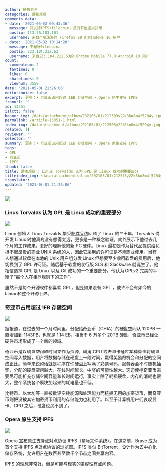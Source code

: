```yaml
---
author: 硬核老王
categories: 硬核观察
comments_data:
- date: '2021-05-02 09:43:36'
  message: 只支持IPFS+filecoin，反对其他虚拟货币
  postip: 113.76.183.101
  username: 来自广东珠海的 Firefox 88.0|Windows 10 用户
- date: '2021-05-02 10:14:28'
  message: 不看好filecoin。
  postip: 223.104.212.63
  username: 来自223.104.212.63的 Chrome Mobile 77.0|Android 10 用户
count:
  commentnum: 2
  favtimes: 0
  likes: 0
  sharetimes: 0
  viewnum: 3550
date: '2021-05-01 21:26:06'
editorchoice: false
excerpt: 更多：• 奇亚币占用超过 1EB 存储空间 • Opera 原生支持 IPFS
fromurl: ''
id: 13351
islctt: false
banner_img: /data/attachment/album/202105/01/212503y22k8kn8m4f5204y.jpg
permalink: /article-13351-1.html
index_img: /data/attachment/album/202105/01/212503y22k8kn8m4f5204y.jpg
related: []
reviewer: ''
selector: ''
summary: 更多：• 奇亚币占用超过 1EB 存储空间 • Opera 原生支持 IPFS
tags:
- GPL
- 奇亚币
- IPFS
thumb: false
title: 硬核观察 | Linus Torvalds 认为 GPL 是 Linux 成功的重要部分
titleindex_img: /data/attachment/album/202105/01/212503y22k8kn8m4f5204y.jpg
translator: ''
updated: '2021-05-01 21:26:06'
---
```


![](/data/attachment/album/202105/01/212503y22k8kn8m4f5204y.jpg)


### Linus Torvalds 认为 GPL 是 Linux 成功的重要部分


![](/data/attachment/album/202105/01/212519hhgq7irysqg1gr7q.jpg)


Linux 创始人 Linus Torvalds 接受[邮件采访](https://www.tag1consulting.com/blog/interview-linus-torvalds-linux-and-git)回顾了 Linux 的三十年。Torvalds 说开发 Linux 时他真的没有想得太远，更多是一种概念验证，向外展示下他过去几个月的工作成果，更好的理解他的新 PC 硬件。Linux 最初是作为替代品提供给负担不起昂贵的商业 UNIX 系统的人，因此它采用的许可证是不能商业使用。当有人想通过软盘在本地的 Unix 用户组分发 Linux 但想要至少收回软盘的费用后，他切换到了 GPL 许可证。随后基于软盘的发行版 SLS 和 Slackware 就诞生了。他相信选择 GPL 是 Linux 以及 Git 成功的一个重要部分。他认为 GPLv2 完美的平衡了“每个人在相同规则下的工作”。


虽然不是每个开源软件都喜欢 GPL，但是如果没有 GPL ，或许不会有如今的 Linux 和整个开源世界。 


### 奇亚币占用超过 1EB 存储空间


![](/data/attachment/album/202105/01/212529k3wk73161wgt9oor.jpg)


据报道，在过去的一个月时间里，分配给奇亚币（CHIA）的硬盘空间从 120PB 一直增加到 1143PB，也就是 1.14 EB，相当于 6 万多个 20TB 硬盘，奇亚币已经让硬件市场形成了一个新的领域。


奇亚币是以硬盘空间和时间来作为资源，利用 CPU 或者显卡通过某种算法将硬盘空间写入数据，用户将数据存储在硬盘上一段时间，赢得奖励的机会和分配的空间成正比。简单来说的话就是程序在你硬盘上写满了彩票号码，服务器会不时随机抽奖，分配的硬盘空间越大，在线时间越长，中奖的可能性越大。这迫使挖奇亚币需要尽可能扩充存储空间容量和长时间运行，事实上除了耗损硬盘，内存的消耗也很大，整个系统各个模块加起来的耗电量也不低。


比特币、以太坊等一直被批评空耗能源和处理能力而挖掘无用的加密货币，而奇亚币则把没被其它加密货币利用的存储能力也利用了。以至于计算机用户们哀叹显卡、CPU 之后，硬盘也买不到了。


### Opera 原生支持 IPFS


![](/data/attachment/album/202105/01/212540oezjx30exjx20xxd.jpg)


Opera [宣布](https://blogs.opera.com/tips-and-tricks/2021/04/say-hello-to-web3-as-opera-adds-native-support-to-unstoppable-domains/)原生支持点对点协议 IPFS（星际文件系统）。在这之前，Brave 成为首个支持 IPFS 点对点协议的浏览器。IPFS 类似 BitTorrent，设计作为去中心化储存系统，允许用户在数百甚至数千个节点之间共享内容。


IPFS 的理想非常好，但是可能与现实的兼容性有点问题。